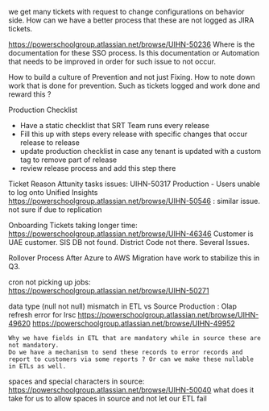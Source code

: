 we get many tickets with request to change configurations on behavior side. How can we have a better process that these are not logged as JIRA tickets. 

https://powerschoolgroup.atlassian.net/browse/UIHN-50236 
Where is the documentation for these SSO process. Is this documentation or Automation that needs to be improved in order for such issue to not occur. 

How to build a culture of Prevention and not just Fixing. 
How to note down work that is done for prevention. Such as tickets logged and work done and reward this ? 

Production Checklist
- Have a static checklist that SRT Team runs every release 
- Fill this up with steps every release with specific changes that occur release to release 
- update production checklist in case any tenant is updated with a custom tag to remove part of release
- review release process and add this step there 


Ticket      Reason 
Attunity tasks issues: 
    UIHN-50317 Production - Users unable to log onto Unified Insights 
    https://powerschoolgroup.atlassian.net/browse/UIHN-50546 : similar issue. not sure if due to replication 
    

Onboarding Tickets taking longer time:
    https://powerschoolgroup.atlassian.net/browse/UIHN-46346
    Customer is UAE customer. SIS DB not found. District Code not there. Several Issues. 

Rollover Process
    After Azure to AWS Migration have work to stabilize this in Q3. 

cron not picking up jobs: 
    https://powerschoolgroup.atlassian.net/browse/UIHN-50271

data type (null not null) mismatch in ETL vs Source
    Production : Olap refresh error for lrsc
    https://powerschoolgroup.atlassian.net/browse/UIHN-49620
    https://powerschoolgroup.atlassian.net/browse/UIHN-49952

    Why we have fields in ETL that are mandatory while in source these are not mandatory. 
    Do we have a mechanism to send these records to error records and report to customers via some reports ? Or can we make these nullable in ETLs as well. 

spaces and special characters in source:
    https://powerschoolgroup.atlassian.net/browse/UIHN-50040
    what does it take for us to allow spaces in source and not let our ETL fail


